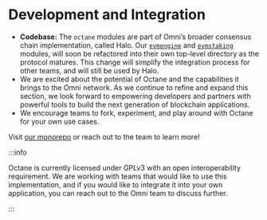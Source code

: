 # Development and Integration

- **Codebase:** The `octane` modules are part of Omni’s broader consensus chain implementation, called Halo. Our [`evmengine`](https://github.com/omni-network/omni/tree/main/halo/evmengine) and [`evmstaking`](https://github.com/omni-network/omni/tree/main/halo/evmstaking) modules, will soon be refactored into their own top-level directory as the protocol matures. This change will simplify the integration process for other teams, and will still be used by Halo.
- We are excited about the potential of Octane and the capabilities it brings to the Omni network. As we continue to refine and expand this section, we look forward to empowering developers and partners with powerful tools to build the next generation of blockchain applications.
- We encourage teams to fork, experiment, and play around with Octane for your own use cases.

Visit [our monorepo](https://github.com/omni-network/omni/) or reach out to the team to learn more!

:::info

Octane is currently licensed under GPLv3 with an open interoperability requirement. We are working with teams that would like to use this implementation, and if you would like to integrate it into your own application, you can reach out to the Omni team to discuss further.

:::
